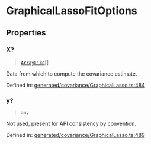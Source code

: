 # GraphicalLassoFitOptions

## Properties

### X?

> [`ArrayLike`](../types/ArrayLike.md)[]

Data from which to compute the covariance estimate.

Defined in:  [generated/covariance/GraphicalLasso.ts:484](https://github.com/transitive-bullshit/scikit-learn-ts/blob/122b3c0/packages/sklearn/src/generated/covariance/GraphicalLasso.ts#L484)

### y?

> `any`

Not used, present for API consistency by convention.

Defined in:  [generated/covariance/GraphicalLasso.ts:489](https://github.com/transitive-bullshit/scikit-learn-ts/blob/122b3c0/packages/sklearn/src/generated/covariance/GraphicalLasso.ts#L489)
